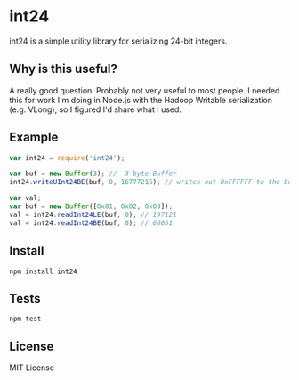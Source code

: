 # int24

int24 is a simple utility library for serializing 24-bit integers.

## Why is this useful?

A really good question.  Probably not very useful to most people.  I needed this for work I'm doing in Node.js with the
Hadoop Writable serialization (e.g. VLong), so I figured I'd share what I used.

## Example

```js
var int24 = require('int24');

var buf = new Buffer(3); //  3 byte Buffer
int24.writeUInt24BE(buf, 0, 16777215); // writes out 0xFFFFFF to the buffer at offset 0

var val;
var buf = new Buffer([0x01, 0x02, 0x03]);
val = int24.readInt24LE(buf, 0); // 197121
val = int24.readInt24BE(buf, 0); // 66051
```

## Install

```
npm install int24
```

## Tests

```
npm test
```

## License

MIT License
